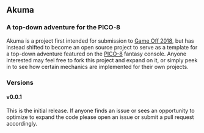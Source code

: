 ## Akuma
### A top-down adventure for the PICO-8
Akuma is a project first intended for submission to [Game Off 2018](https://itch.io/jam/game-off-2018), but has instead shifted to become an open source project to serve as a template for a top-down adventure featured on the [PICO-8](https://www.lexaloffle.com/pico-8.php) fantasy console. Anyone interested may feel free to fork this project and expand on it, or simply peek in to see how certain mechanics are implemented for their own projects.

### Versions
#### v0.0.1
This is the initial release. If anyone finds an issue or sees an opportunity to optimize to expand the code please open an issue or submit a pull request accordingly. 
